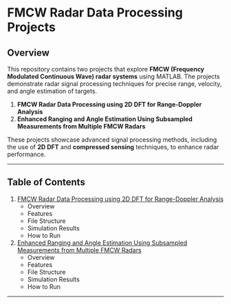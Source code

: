 # FMCW Radar Data Processing Projects

## Overview

This repository contains two projects that explore **FMCW (Frequency Modulated Continuous Wave) radar systems** using MATLAB. The projects demonstrate radar signal processing techniques for precise range, velocity, and angle estimation of targets.

1. **FMCW Radar Data Processing using 2D DFT for Range-Doppler Analysis**  
2. **Enhanced Ranging and Angle Estimation Using Subsampled Measurements from Multiple FMCW Radars**

These projects showcase advanced signal processing methods, including the use of **2D DFT** and **compressed sensing** techniques, to enhance radar performance.

---

## Table of Contents

1. [FMCW Radar Data Processing using 2D DFT for Range-Doppler Analysis](#fmcw-radar-data-processing-using-2d-dft-for-range-doppler-analysis)
    - Overview
    - Features
    - File Structure
    - Simulation Results
    - How to Run
2. [Enhanced Ranging and Angle Estimation Using Subsampled Measurements from Multiple FMCW Radars](#enhanced-ranging-and-angle-estimation-using-subsampled-measurements-from-multiple-fmcw-radars)
    - Overview
    - Features
    - File Structure
    - Simulation Results
    - How to Run

---
